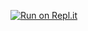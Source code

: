 [![Run on Repl.it](https://repl.it/badge/github/yosif11/music-btrolie-vv0)](https://repl.it/github/yosif11/music-btrolie-vv0)
